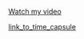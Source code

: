 [Watch my video](https://drive.google.com/file/d/1k7OYoj5mX5ETrmCLGfWnMwNXRq5YGfCX/view?usp=sharing)

[link_to_time_capsule](https://time-capsule-nfact.vercel.app/)

